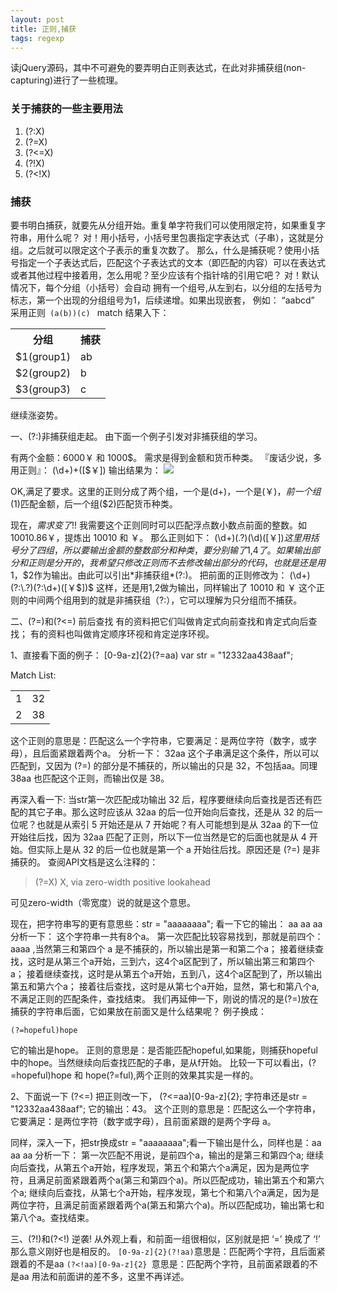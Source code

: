 ```yaml
---
layout: post
title: 正则,捕获
tags: regexp
---
```

读jQuery源码，其中不可避免的要弄明白正则表达式，在此对非捕获组(non-capturing)进行了一些梳理。

### 关于捕获的一些主要用法
1. (?:X)
2. (?=X)
3. (?\<=X)
4. (?!X)
5. (?\<!X)
### 捕获
要书明白捕获，就要先从分组开始。重复单字符我们可以使用限定符，如果重复字符串，用什么呢？ 对！用小括号，小括号里包裹指定字表达式（子串），这就是分组。之后就可以限定这个子表示的重复次数了。
那么，什么是捕获呢？使用小括号指定一个子表达式后，匹配这个子表达式的文本（即匹配的内容）可以在表达式或者其他过程中接着用，怎么用呢？至少应该有个指针啥的引用它吧？ 对！默认情况下，每个分组（小括号）会自动
拥有一个组号,从左到右，以分组的左括号为标志，第一个出现的分组组号为1，后续递增。如果出现嵌套，
例如：
“aabcd”   
采用正则` (a(b))(c) ` match 结果入下：   

<table>
  <tr>
	<th>分组</th>
	<th>捕获</th>
  </tr>
  <tr>
	<td> $1(group1) </td>
	<td> ab </td>
  </tr>
  <tr>
	<td> $2(group2) </td>
	<td> b </td>
  </tr>
  <tr>
	<td> $3(group3) </td>
	<td> c </td>
  </tr>
</table>


继续涨姿势。

一、(?:)非捕获组走起。
由下面一个例子引发对非捕获组的学习。

有两个金额：6000￥ 和 1000$。
需求是得到金额和货币种类。
『废话少说，多用正则』：
(\d+)+([$￥])
输出结果为：
![](%5Burl=https:/www.evernote.com/shard/s79/sh/4b10215c-80d9-4ff1-a543-ea2ad9f0576a/b8e4a1ea9702039f5542a0face50b7dc%5D%5Bimg%5Dhttps:/www.evernote.com/shard/s79/sh/4b10215c-80d9-4ff1-a543-ea2ad9f0576a/b8e4a1ea9702039f5542a0face50b7dc/deep/0/Untitled-RegExRX-3.png%5B/img%5D%5B/url%5D%5Burl=https:/www.evernote.com/shard/s79/sh/4b10215c-80d9-4ff1-a543-ea2ad9f0576a/b8e4a1ea9702039f5542a0face50b7dc%5DClick%20for%20large%20view%5B/url%5D%20-%20%5Bcolor=)
 
OK,满足了要求。这里的正则分成了两个组，一个是(d+)，一个是(￥$)，前一个组($1)匹配金额，后一个组($2)匹配货币种类。

现在，*需求变了*!! 我需要这个正则同时可以匹配浮点数小数点前面的整数。如10010.86￥，提炼出 10010 和 ￥。
那么正则如下：
	(\d+)(\.?)(\d)([$￥])
这里用括号分了四组，所以要输出金额的整数部分和种类，要分别输了$1,$4了。如果输出部分和正则是分开的，我希望只修改正则而不去修改输出部分的代码，也就是还是用$1，$2作为输出。由此可以引出*非捕获组*(?:)。
把前面的正则修改为：
	(\d+)(?:\.?)(?:\d+)([￥$])$
这样，还是用$1,$2做为输出，同样输出了 10010 和 ￥
这个正则的中间两个组用到的就是非捕获组（?:），它可以理解为只分组而不捕获。

二、(?=)和(?\<=) 前后查找
有的资料把它们叫做肯定式向前查找和肯定式向后查找；
有的资料也叫做肯定顺序环视和肯定逆序环视。

1、直接看下面的例子：
	[0-9a-z]{2}(?=aa)
	var str = "12332aa438aaf"; 
<p>Match List:</p>
<table>
	<tr>
	<td>1</td>
	<td>32</td>
  </tr>
  <tr>
	<td>2</td>
	<td>38</td>
  </tr>
</table>

这个正则的意思是：匹配这么一个字符串，它要满足：是两位字符（数字，或字母），且后面紧跟着两个a。
分析一下：
32aa  这个子串满足这个条件，所以可以匹配到，又因为 (?=) 的部分是不捕获的，所以输出的只是 32，不包括aa。同理 38aa 也匹配这个正则，而输出仅是 38。

再深入看一下:
当str第一次匹配成功输出 32 后，程序要继续向后查找是否还有匹配的其它子串。那么这时应该从 32aa 的后一位开始向后查找，还是从 32 的后一位呢？也就是从索引 5 开始还是从 7 开始呢？有人可能想到是从 32aa 的下一位开始往后找，因为 32aa 匹配了正则，所以下一位当然是它的后面也就是从 4 开始。但实际上是从 32 的后一位也就是第一个 a 开始往后找。原因还是 (?=) 是非捕获的。
查阅API文档是这么注释的：

> (?=X) X, via zero-width positive lookahead

可见zero-width（零宽度）说的就是这个意思。

现在，把字符串写的更有意思些：str = "aaaaaaaa";
看一下它的输出： aa aa aa
分析一下：
这个字符串一共有8个a。
第一次匹配比较容易找到，那就是前四个：aaaa ,当然第三和第四个 a 是不捕获的，所以输出是第一和第二个a；
接着继续查找，这时是从第三个a开始，三到六，这4个a区配到了，所以输出第三和第四个a；
接着继续查找，这时是从第五个a开始，五到八，这4个a区配到了，所以输出第五和第六个a；
接着往后查找，这时是从第七个a开始，显然，第七和第八个a,不满足正则的匹配条件，查找结束。
我们再延伸一下，刚说的情况的是(?=)放在捕获的字符串后面，它如果放在前面又是什么结果呢？
例子换成：

	(?=hopeful)hope  

它的输出是hope。
正则的意思是：是否能匹配hopeful,如果能，则捕获hopeful中的hope。当然继续向后查找匹配的子串，是从f开始。
比较一下可以看出，(?=hopeful)hope 和 hope(?=ful),两个正则的效果其实是一样的。

2、下面说一下 (?\<=)
把正则改一下，
	(?<=aa)[0-9a-z]{2};
字符串还是str = "12332aa438aaf";
它的输出：43。
这个正则的意思是：匹配这么一个字符串，它要满足：是两位字符（数字或字母），且前面紧跟的是两个字母 a。

同样，深入一下，把str换成str = "aaaaaaaa";看一下输出是什么，同样也是：aa aa aa
分析一下：
第一次匹配不用说，是前四个a，输出的是第三和第四个a;
继续向后查找，从第五个a开始，程序发现，第五个和第六个a满足，因为是两位字符，且满足前面紧跟着两个a(第三和第四个a)。所以匹配成功，输出第五个和第六个a;
继续向后查找，从第七个a开始，程序发现，第七个和第八个a满足，因为是两位字符，且满足前面紧跟着两个a(第五和第六个a)。所以匹配成功，输出第七和第八个a。查找结束。

三、(?!)和(?\<!) 逆袭!
从外观上看，和前面一组很相似，区别就是把 ‘=’ 换成了 ‘!’
那么意义刚好也是相反的。
`[0-9a-z]{2}(?!aa)`意思是：匹配两个字符，且后面紧跟着的不是aa
`(?<!aa)[0-9a-z]{2} `意思是：匹配两个字符，且前面紧跟着的不是aa
用法和前面讲的差不多，这里不再详述。